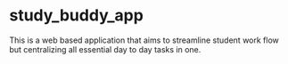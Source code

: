 # study_buddy_app
This is a web based application that aims to streamline student work flow but centralizing all essential day to day tasks in one.
